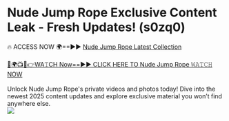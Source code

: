 # Nude Jump Rope Exclusive Content Leak - Fresh Updates! (s0zq0)

🔥 ACCESS NOW 🌍==►► <a href="https://tinyurl.com/yc657z5k" rel="nofollow">Nude Jump Rope Latest Collection</a>
<br><br>
[🔴🌍📺📱👉WA𝚃CH Now==►► CLICK HERE TO Nude Jump Rope 𝚆𝙰𝚃𝙲𝙷 NOW](https://tinyurl.com/yc657z5k)
<br><br>
Unlock Nude Jump Rope's private videos and photos today! Dive into the newest 2025 content updates and explore exclusive material you won’t find anywhere else.
<br>
<a href="https://tinyurl.com/yc657z5k" rel="nofollow" data-target="animated-image.originalLink"><img src="https://camo.githubusercontent.com/8a4f000d20f83aca3bf7ec5f350d767afa0574a8a352519fd8cfa583a6f93a33/68747470733a2f2f692e696d6775722e636f6d2f644a486b345a712e676966" data-canonical-src="https://i.imgur.com/dJHk4Zq.gif" style="max-width: 100%; display: inline-block;" data-target="animated-image.originalImage"></a>
<br>
